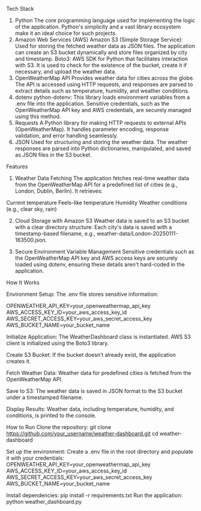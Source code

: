 Tech Stack

1. Python
The core programming language used for implementing the logic of the application. Python's simplicity and a vast library ecosystem make it an ideal choice for such projects.
2. Amazon Web Services (AWS)
Amazon S3 (Simple Storage Service):
Used for storing the fetched weather data as JSON files. The application can create an S3 bucket dynamically and store files organized by city and timestamp.
Boto3:
AWS SDK for Python that facilitates interaction with S3. It is used to check for the existence of the bucket, create it if necessary, and upload the weather data.
3. OpenWeatherMap API
Provides weather data for cities across the globe.
The API is accessed using HTTP requests, and responses are parsed to extract details such as temperature, humidity, and weather conditions.
4. dotenv
python-dotenv:
This library loads environment variables from a .env file into the application. Sensitive credentials, such as the OpenWeatherMap API key and AWS credentials, are securely managed using this method.
5. Requests
A Python library for making HTTP requests to external APIs (OpenWeatherMap). It handles parameter encoding, response validation, and error handling seamlessly.
6. JSON
Used for structuring and storing the weather data. The weather responses are parsed into Python dictionaries, manipulated, and saved as JSON files in the S3 bucket.



Features

1. Weather Data Fetching
The application fetches real-time weather data from the OpenWeatherMap API for a predefined list of cities (e.g., London, Dublin, Berlin). It retrieves:

Current temperature
Feels-like temperature
Humidity
Weather conditions (e.g., clear sky, rain)

2. Cloud Storage with Amazon S3
Weather data is saved to an S3 bucket with a clear directory structure: Each city's data is saved with a timestamp-based filename, e.g., weather-data/London-20250111-163500.json.

3. Secure Environment Variable Management
Sensitive credentials such as the OpenWeatherMap API key and AWS access keys are securely loaded using dotenv, ensuring these details aren't hard-coded in the application.

How It Works

Environment Setup:
The .env file stores sensitive information:

OPENWEATHER_API_KEY=your_openweathermap_api_key
AWS_ACCESS_KEY_ID=your_aws_access_key_id
AWS_SECRET_ACCESS_KEY=your_aws_secret_access_key
AWS_BUCKET_NAME=your_bucket_name

Initialize Application:
The WeatherDashboard class is instantiated. AWS S3 client is initialized using the Boto3 library.

Create S3 Bucket:
If the bucket doesn’t already exist, the application creates it.

Fetch Weather Data:
Weather data for predefined cities is fetched from the OpenWeatherMap API.

Save to S3:
The weather data is saved in JSON format to the S3 bucket under a timestamped filename.

Display Results:
Weather data, including temperature, humidity, and conditions, is printed to the console.

How to Run
Clone the repository:
git clone https://github.com/your_username/weather-dashboard.git
cd weather-dashboard

Set up the environment:
Create a .env file in the root directory and populate it with your credentials:
OPENWEATHER_API_KEY=your_openweathermap_api_key
AWS_ACCESS_KEY_ID=your_aws_access_key_id
AWS_SECRET_ACCESS_KEY=your_aws_secret_access_key
AWS_BUCKET_NAME=your_bucket_name

Install dependencies:
pip install -r requirements.txt
Run the application:
python weather_dashboard.py
